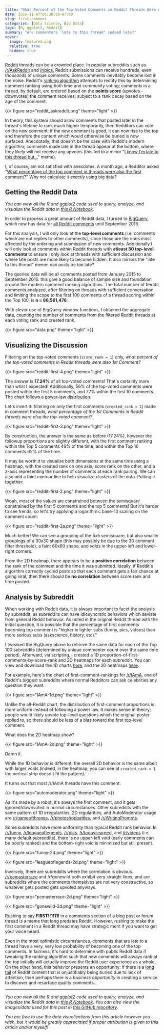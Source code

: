 ```yaml
---
title: "What Percent of the Top-Voted Comments in Reddit Threads Were Also 1st Comment?"
date: 2016-11-07T06:30:00-07:00
slug: first-comment
categories: [Data Science, Big Data]
tags: [R, ggplot2, Reddit]
summary: "Are commenters 'late to this thread' indeed late?"
cover:
  image: featured.png
  relative: true
  hidden: true
---
```


[Reddit](https://www.reddit.com) threads can be a crowded place. In popular subreddits such as [/r/AskReddit](https://www.reddit.com/r/AskReddit/) and [/r/pics](https://www.reddit.com/r/pics/), Reddit submissions can receive hundreds, even _thousands_ of unique comments. Some comments inevitably become lost in the noise. Reddit's [ranking algorithm](https://redditblog.com/2009/10/15/reddits-new-comment-sorting-system/) attempts to rectify this by determining comment ranking using both time and community voting; comments in a thread, by default, are ordered based on the **points score** (upvotes - downvotes) the comment receives, subject to a rank decay based on the age of the comment.

{{< figure src="reddit_askreddit.png" theme="light" >}}

In theory, this system should allow comments that posted later in the thread's lifetime to rank much higher temporarily, then Redditors can vote on the new comment; if the new comment is good, it can now rise to the top and therefore the content which would otherwise be buried is now surfaced. Anecdotally, that doesn't be the case with Reddit's modern algorithm; comments made late in the thread appear at the bottom, where they likely will not receive any upvotes (this led to a minor "[I know I'm late to this thread but...](https://www.google.com/#q=site:reddit.com+%22late+to+this+thread%22)" meme).

I, of course, am not satisfied with anecdotes. A month ago, a Redditor asked "[What percentage of the top comment in threads were also the first comment?](https://www.reddit.com/r/TheoryOfReddit/comments/53d5ep/what_percentage_of_the_top_comment_in_threads/)" Why not calculate it _exactly_ using big data?

## Getting the Reddit Data

_You can view all the [R](https://www.r-project.org) and [ggplot2](http://ggplot2.org) code used to query, analyze, and visualize the Reddit data in [this R Notebook](http://minimaxir.com/notebooks/first-comment/)._

In order to process a great amount of Reddit data, I turned to [BigQuery](https://cloud.google.com/bigquery/), which now has data for [all Reddit comments](https://www.reddit.com/r/datasets/comments/590re2/updated_reddit_comments_and_posts_updated_on/) until September 2016.

For this analysis, I will only look at the **top-level comments** (i.e. comments which are not replies to other comments), since those are the ones most affected by the ordering and submission of new comments. Additionally I will only look at comments within Reddit threads with **atleast 30 top-level comments** to ensure I only look at threads with sufficient discussion and where late posts are more likely to become hidden. It also mirrors the "late to this thread" meme: can posts be _too_ late?

The queried data will be all comments posted from January 2015 to September 2016: this give a good balance of sample size and foundation around the modern comment ranking algorithms. The total number of Reddit comments analyzed, after filtering on threads with sufficient conversation and limiting the scope to the first 100 comments of a thread scoring within the Top 100, is **n = 86,561,476**.

With clever use of BigQuery window functions, I obtained the aggregate data, counting the number of comments from the filtered Reddit threads at each voting rank and created rank.

{{< figure src="data.png" theme="light" >}}

## Visualizing the Discussion

Filtering on the top-voted comments (`score_rank = 1`) only, _what percent of the top-voted comments in Reddit threads were also 1st Comment?_

{{< figure src="reddit-first-4.png" theme="light" >}}

The answer is **17.24%** of all top-voted comments! That's certainly more than what I expected! Additionally, 56% of the top-voted comments were posted within the first 5 comments, and 77% within the first 10 comments. The chart follows a [power-law distribution](https://en.wikipedia.org/wiki/Power_law).

Let's invert it: filtering on only the first comments (`created_rank = 1`) made in comment threads, _what percentage of the 1st Comments in Reddit threads were also the top-voted comment?_

{{< figure src="reddit-first-3.png" theme="light" >}}

By construction, the answer is the same as before (17.24%), however the followup proportions are slightly different, with the first comment ranking within the Top 5 comments 46% of the time, and within the Top 10 comments 62% of the time.

It may be worth it to visualize both dimensions at the same time using a heatmap, with the created rank on one axis, score rank on the other, and a z-axis representing the number of comments at each rank pairing. We can also add a faint contour line to help visualize clusters of the data. Putting it together:

{{< figure src="reddit-first-2.png" theme="light" >}}

Woah, most of the values are constrained between the semisquare constrained by the first 5 comments and the top 5 comments! But it's harder to see trends, so let's try applying a logarithmic base-10 scaling on the comment count:

{{< figure src="reddit-first-2a.png" theme="light" >}}

Much better! We can see a grouping of the 5x5 semisquare, but also smaller groupings of a 30x30 shape (this may possibly be due to the 30 comment filter threshold), a faint 60x60 shape, and _voids_ in the upper-left and lower-right corners.

From the 2D heatmap, there appears to be a **positive correlation** between the rank of the comment and the time it was submitted. Ideally, if Reddit's algorithm correctly cycled posts so that each comment gets a fair chance at going viral, then there should be **no correlation** between score rank and time posted.

## Analysis by Subreddit

When working with Reddit data, it is always important to facet the analysis by subreddit, as subreddits can have idiosyncratic behaviors which deviate from general Reddit behavior. As noted in the original Reddit thread with the initial question, it is possible that the percentage of first comments becoming top comment is "higher in lighter subs (funny, pics, videos) than more serious subs (askscience, history, etc)."

I tweaked the BigQuery above to retrieve the same data for each of the Top 100 subreddits (determined by unique commenter count over the same time period). Afterward, via scripting, I created a 1D proportion-of-first-comments-by-score-rank and 2D heatmaps for each subreddit. You can view and download the 1D charts [here](https://github.com/minimaxir/first-comment/tree/master/img-1d), and the 2D heatmaps [here](https://github.com/minimaxir/first-comment/tree/master/img-2d).

For example, here's the chart of first-comment-rankings for [/r/IAmA](https://www.reddit.com/r/IAmA/), one of Reddit's biggest subreddits where normal Redditors can ask celebrities any question they want.

{{< figure src="IAmA-1d.png" theme="light" >}}

Unlike the all-Reddit chart, the distribution of first-comment proportions is more uniform instead of following a power law. It makes sense in theory; people would likely upvote top-level questions which the original poster replied to, so there should be less of a bias toward the first top-level comment.

What does the 2D heatmap show?

{{< figure src="IAmA-2d.png" theme="light" >}}

Damn it.

While the 1D behavior is different, the overall 2D behavior is the same albeit with larger voids (indeed, in the heatmap, you can see at `created_rank = 1`, the vertical strip doesn't fit the pattern).

It turns out that most /r/IAmA threads have this comment:

{{< figure src="automoderator.png" theme="light" >}}

As it's made by a robot, it's always the first comment, and it gets ignored/downvoted in normal circumstances. Other subreddits with the same pattern of 1D irregularities, 2D regularities, and AutoModerator usage are [/r/gameofthrones](https://www.reddit.com/r/gameofthrones/), [/r/photoshopbattles](https://www.reddit.com/r/photoshopbattles/), and [/r/WritingPrompts](https://www.reddit.com/r/WritingPrompts/).

Some subreddits have more uniformity than typical Reddit rank behavior. In [/r/funny](https://www.reddit.com/r/funny/), [/r/leagueoflegends](https://www.reddit.com/r/leagueoflegends/), [/r/pics](https://www.reddit.com/r/pics/), [/r/todayilearned](https://www.reddit.com/r/todayilearned/), and [/r/videos](https://www.reddit.com/r/video/) (i.e. many default subreddits), there is no upper-left void (early comments can be poorly ranked) and the bottom-right void is minimized but still present.

{{< figure src="funny-2d.png" theme="light" >}}

{{< figure src="leagueoflegends-2d.png" theme="light" >}}

Inversely, there are subreddits where the correlation is obvious. [/r/pcmasterrace](https://www.reddit.com/r/pcmasterrace/) and /r/gonewild both exhibit very straight lines, and are subreddits where the comments themselves are not very constructive, so whatever gets posted gets upvoted anyways.

{{< figure src="pcmasterrace-2d.png" theme="light" >}}

{{< figure src="gonewild-2d.png" theme="light" >}}

Rushing to say **FIRST!!1!11!** in a comments section of a blog post or forum thread is a meme that long predates Reddit. However, rushing to make the first comment in a Reddit thread may have strategic merit if you want to get your voice heard.

Even in the most optimistic circumstances, comments that are late to a thread have a very, very low probability of becoming one of the top comments. In fairness, it's hard to determine with public Reddit data if tweaking the ranking algorithm such that new comments will always rank at the top initially will actually improve the Reddit user experience as a whole. On the other hand, this behavior presents an opportunity: if there is a [long tail](https://en.wikipedia.org/wiki/Long_tail) of Reddit content that is unjustifiably being buried due to lack of attention, then perhaps there is a _business opportunity_ in creating a service to discover and resurface quality comments...

---

_You can view all the [R](https://www.r-project.org) and [ggplot2](http://ggplot2.org) code used to query, analyze, and visualize the Reddit data in [this R Notebook](http://minimaxir.com/notebooks/first-comment/). You can also view the images/data used for this post in [this GitHub repository](https://github.com/minimaxir/first-comment)_.

_You are free to use the data visualizations from this article however you wish, but it would be greatly appreciated if proper attribution is given to this article and/or myself!_
